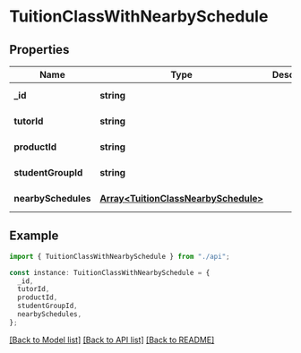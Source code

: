 # TuitionClassWithNearbySchedule

## Properties

| Name                | Type                                                                         | Description | Notes                  |
| ------------------- | ---------------------------------------------------------------------------- | ----------- | ---------------------- |
| **\_id**            | **string**                                                                   |             | [default to undefined] |
| **tutorId**         | **string**                                                                   |             | [default to undefined] |
| **productId**       | **string**                                                                   |             | [default to undefined] |
| **studentGroupId**  | **string**                                                                   |             | [default to undefined] |
| **nearbySchedules** | [**Array&lt;TuitionClassNearbySchedule&gt;**](TuitionClassNearbySchedule.md) |             | [default to undefined] |

## Example

```typescript
import { TuitionClassWithNearbySchedule } from "./api";

const instance: TuitionClassWithNearbySchedule = {
  _id,
  tutorId,
  productId,
  studentGroupId,
  nearbySchedules,
};
```

[[Back to Model list]](../README.md#documentation-for-models) [[Back to API list]](../README.md#documentation-for-api-endpoints) [[Back to README]](../README.md)
